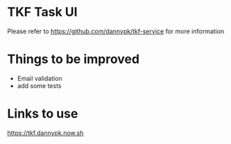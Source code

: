 # TKF Task UI

Please refer to https://github.com/dannypk/tkf-service for more information

# Things to be improved
* Email validation
* add some tests

# Links to use
https://tkf.dannypk.now.sh